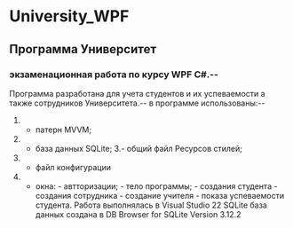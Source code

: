 # University_WPF
## Программа Университет 
### экзаменационная работа по курсу WPF C#.--
Программа разработана для учета студентов и их успеваемости а также сотрудников Университета.--
в программе использованы:--
  1. - патерн MVVM;
  2. - база данных SQLite;
  3.- общий файл Ресурсов стилей;
  4. - файл конфигурации
  5. - окна:
    - автторизации;
    - тело программы;
    - создания студента
    - создания сотрудника
    - создание учителя
    - показа успеваемости студента.
 Работа выполнялась в Visual Studio 22
 SQLite база данных создана в DB Browser for SQLite Version 3.12.2
